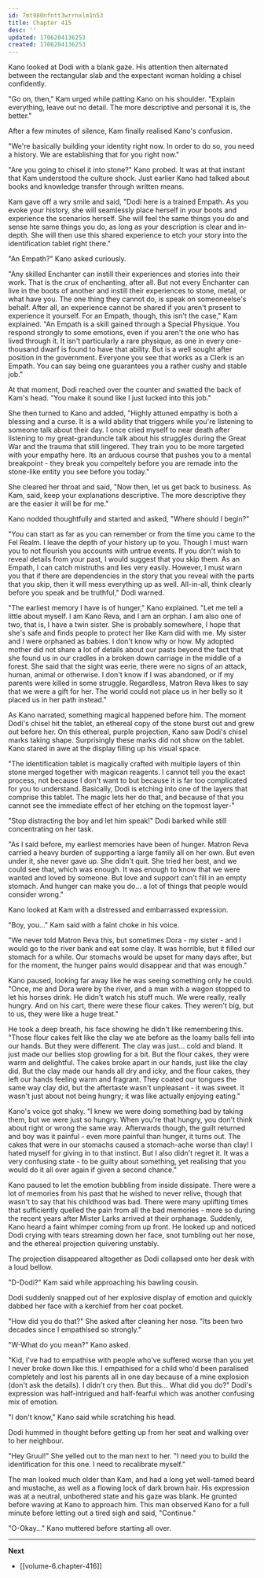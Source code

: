 ```yaml
---
id: 7mt980nfntt3wrrnxlm1n53
title: Chapter 415
desc: ''
updated: 1706204136253
created: 1706204136253
---
```


Kano looked at Dodi with a blank gaze. His attention then alternated between the rectangular slab and the expectant woman holding a chisel confidently.

"Go on, then," Kam urged while patting Kano on his shoulder. "Explain everything, leave out no detail. The more descriptive and personal it is, the better."

After a few minutes of silence, Kam finally realised Kano's confusion.

"We're basically building your identity right now. In order to do so, you need a history. We are establishing that for you right now."

"Are you going to chisel it into stone?" Kano probed. It was at that instant that Kam understood the culture shock. Just earlier Kano had talked about books and knowledge transfer through written means.

Kam gave off a wry smile and said, "Dodi here is a trained Empath. As you evoke your history, she will seamlessly place herself in your boots and experience the scenarios herself. She will feel the same things you do and sense hte same things you do, as long as your description is clear and in-depth. She will then use this shared experience to etch your story into the identification tablet right there."

"An Empath?" Kano asked curiously.

"Any skilled Enchanter can instill their experiences and stories into their work. That is the crux of enchanting, after all. But not every Enchanter can live in the boots of another and instill their experiences to stone, metal, or what have you. The one thing they cannot do, is speak on someoneelse's behalf. After all, an experience cannot be shared if you aren't present to experience it yourself. For an Empath, though, this isn't the case," Kam explained. "An Empath is a skill gained through a Special Physique. You respond strongly to some emotions, even if you aren't the one who has lived through it. It isn't particularly a rare physique, as one in every one-thousand dwarf is found to have that ability. But is a well sought after position in the government. Everyone you see that works as a Clerk is an Empath. You can say being one guarantees you a rather cushy and stable job."

At that moment, Dodi reached over the counter and swatted the back of Kam's head. "You make it sound like I just lucked into this job."

She then turned to Kano and added, "Highly attuned empathy is both a blessing and a curse. It is a wild ability that triggers while you're listening to someone talk about their day. I once cried myself to near death after listening to my great-granduncle talk about his struggles during the Great War and the trauma that still lingered. They train you to be more targeted with your empathy here. Its an arduous course that pushes you to a mental breakpoint - they break you compeltely before you are remade into the stone-like entity you see before you today."

She cleared her throat and said, "Now then, let us get back to business. As Kam, said, keep your explanations descriptive. The more descriptive they are the easier it will be for me."

Kano nodded thoughtfully and started and asked, "Where should I begin?"

"You can start as far as you can remember or from the time you came to the Fel Realm. I leave the depth of your history up to you. Though I must warn you to not flourish you accounts with untrue events. If you don't wish to reveal details from your past, I would suggest that you skip them. As an Empath, I can catch mistruths and lies very easily. However, I must warn you that if there are dependencies in the story that you reveal with the parts that you skip, then it will mess everything up as well. All-in-all, think clearly before you speak and be truthful," Dodi warned.

"The earliest memory I have is of hunger," Kano explained. "Let me tell a little about myself. I am Kano Reva, and I am an orphan. I am also one of two, that is, I have a twin sister. She is probably somewhere, I hope that she's safe and finds people to protect her like Kam did with me. My sister and I were orphaned as babies. I don't know why or how. My adopted mother did not share a lot of details about our pasts beyond the fact that she found us in our cradles in a broken down carriage in the middle of a forest. She said that the sight was eerie, there were no signs of an attack, human, animal or otherwise. I don't know if I was abandoned, or if my parents were killed in some struggle. Regardless, Matron Reva likes to say that we were a gift for her. The world could not place us in her belly so it placed us in her path instead."

As Kano narrated, something magical happened before him. The moment Dodi's chisel hit the tablet, an ethereal copy of the stone burst out and grew out before her. On this ethereal, purple projection, Kano saw Dodi's chisel marks taking shape. Surprisingly these marks did not show on the tablet. Kano stared in awe at the display filling up his visual space.

"The identification tablet is magically crafted with multiple layers of thin stone merged together with magican reagents. I cannot tell you the exact process, not because I don't want to but because it is far too complicated for you to understand. Basically, Dodi is etching into one of the layers that comprise this tablet. The magic lets her do that, and because of that you cannot see the immediate effect of her etching on the topmost layer-"

"Stop distracting the boy and let him speak!" Dodi barked while still concentrating on her task.

"As I said before, my earliest memories have been of hunger. Matron Reva carried a heavy burden of supporting a large family all on her own. But even under it, she never gave up. She didn't quit. She tried her best, and we could see that, which was enough. It was enough to know that we were wanted and loved by someone. But love and support can't fill in an empty stomach. And hunger can make you do... a lot of things that people would consider wrong."

Kano looked at Kam with a distressed and embarrassed expression.

"Boy, you..." Kam said with a faint choke in his voice.

"We never told Matron Reva this, but sometimes Dora - my sister - and I would go to the river bank and eat some clay. It was horrible, but it filled our stomach for a while. Our stomachs would be upset for many days after, but for the moment, the hunger pains would disappear and that was enough."

Kano paused, looking far away like he was seeing something only he could. "Once, me and Dora were by the river, and a man with a wagon stopped to let his horses drink. He didn't watch his stuff much. We were really, really hungry. And on his cart, there were these flour cakes. They weren't big, but to us, they were like a huge treat."

He took a deep breath, his face showing he didn't like remembering this. "Those flour cakes felt like the clay we ate before as the loamy balls fell into our hands. But they were different. The clay was just... cold and bland. It just made our bellies stop growling for a bit. But the flour cakes, they were warm and delightful. The cakes broke apart in our hands, just like the clay did. But the clay made our hands all dry and icky, and the flour cakes, they left our hands feeling warm and fragrant. They coated our tongues the same way clay did, but the aftertaste wasn't unpleasant - it was sweet. It wasn't just about not being hungry; it was like actually enjoying eating."

Kano's voice got shaky. "I knew we were doing something bad by taking them, but we were just so hungry. When you're that hungry, you don't think about right or wrong the same way. Afterwards though, the guilt returned and boy was it painful - even more painful than hunger, it turns out. The cakes that were in our stomachs caused a stomach-ache worse than clay! I hated myself for giving in to that instinct. But I also didn't regret it. It was a very confusing state - to be guilty about something, yet realising that you would do it all over again if given a second chance."

Kano paused to let the emotion bubbling from inside dissipate. There were a lot of memories from his past that he wished to never relive, though that wasn't to say that his childhood was bad. There were many uplifting times that sufficiently quelled the pain from all the bad memories - more so during the recent years after Mister Larks arrived at their orphanage. Suddenly, Kano heard a faint whimper coming from up front. He looked up and noticed Dodi crying with tears streaming down her face, snot tumbling out her nose, and the ethereal projection quivering unstably.

The projection disappeared altogether as Dodi collapsed onto her desk with a loud bellow.

"D-Dodi?" Kam said while approaching his bawling cousin.

Dodi suddenly snapped out of her explosive display of emotion and quickly dabbed her face with a kerchief from her coat pocket.

"How did you do that?" She asked after cleaning her nose. "Its been two decades since I empathised so strongly."

"W-What do you mean?" Kano asked.

"Kid, I've had to empathise with people who've suffered worse than you yet I never broke down like this. I empathised for a child who'd been paralised completely and lost his parents all in one day because of a mine explosion (don't ask the details). I didn't cry then. But this... What did you do?" Dodi's expression was half-intrigued and half-fearful which was another confusing mix of emotion.

"I don't know," Kano said while scratching his head.

Dodi hummed in thought before getting up from her seat and walking over to her neighbour.

"Hey Gruul!" She yelled out to the man next to her. "I need you to build the identification for this one. I need to recalibrate myself."

The man looked much older than Kam, and had a long yet well-tamed beard and mustache, as well as a flowing lock of dark brown hair. His expression was at a neutral, unbothered state and his gaze was blank. He grunted before waving at Kano to approach him. This man observed Kano for a full minute before letting out a tired sigh and said, "Continue."

"O-Okay..." Kano muttered before starting all over.

____

**Next**
* [[volume-6.chapter-416]]
